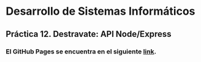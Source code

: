 # Desarrollo de Sistemas Informáticos 

## Práctica 12. Destravate: API Node/Express
### El GitHub Pages se encuentra en el siguiente [link](https://ull-esit-inf-dsi-2223.github.io/ull-esit-inf-dsi-22-23-prct12-destravate-api-grupoi/).
